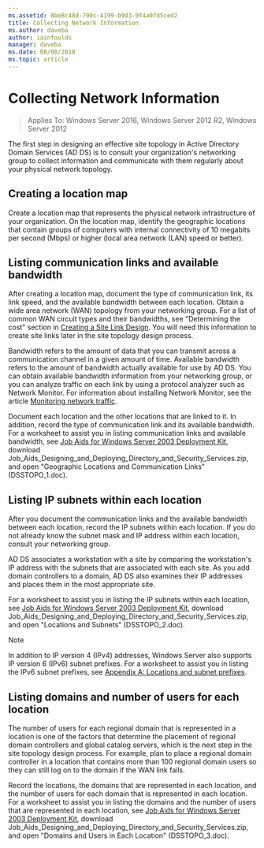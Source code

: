 ```yaml
---
ms.assetid: 8be8c48d-790c-4199-b9d3-9f4a07d5ced2
title: Collecting Network Information
ms.author: daveba
author: iainfoulds
manager: daveba
ms.date: 08/08/2018
ms.topic: article
---
```


# Collecting Network Information

> Applies To: Windows Server 2016, Windows Server 2012 R2, Windows Server 2012

The first step in designing an effective site topology in Active Directory Domain Services (AD DS) is to consult your organization's networking group to collect information and communicate with them regularly about your physical network topology.

## Creating a location map

Create a location map that represents the physical network infrastructure of your organization. On the location map, identify the geographic locations that contain groups of computers with internal connectivity of 10 megabits per second (Mbps) or higher (local area network (LAN) speed or better).

## Listing communication links and available bandwidth

After creating a location map, document the type of communication link, its link speed, and the available bandwidth between each location. Obtain a wide area network (WAN) topology from your networking group. For a list of common WAN circuit types and their bandwidths, see "Determining the cost" section in [Creating a Site Link Design](../../ad-ds/plan/Creating-a-Site-Link-Design.md). You will need this information to create site links later in the site topology design process.

Bandwidth refers to the amount of data that you can transmit across a communication channel in a given amount of time. Available bandwidth refers to the amount of bandwidth actually available for use by AD DS. You can obtain available bandwidth information from your networking group, or you can analyze traffic on each link by using a protocol analyzer such as Network Monitor. For information about installing Network Monitor, see the article [Monitoring network traffic](/previous-versions/windows/it-pro/windows-server-2003/cc783075(v=ws.10)).

Document each location and the other locations that are linked to it. In addition, record the type of communication link and its available bandwidth. For a worksheet to assist you in listing communication links and available bandwidth, see [Job Aids for Windows Server 2003 Deployment Kit](https://microsoft.com/download/details.aspx?id=9608), download Job_Aids_Designing_and_Deploying_Directory_and_Security_Services.zip, and open "Geographic Locations and Communication Links" (DSSTOPO_1.doc).

## Listing IP subnets within each location

After you document the communication links and the available bandwidth between each location, record the IP subnets within each location. If you do not already know the subnet mask and IP address within each location, consult your networking group.

AD DS associates a workstation with a site by comparing the workstation's IP address with the subnets that are associated with each site. As you add domain controllers to a domain, AD DS also examines their IP addresses and places them in the most appropriate site.

For a worksheet to assist you in listing the IP subnets within each location, see [Job Aids for Windows Server 2003 Deployment Kit](https://microsoft.com/download/details.aspx?id=9608), download Job_Aids_Designing_and_Deploying_Directory_and_Security_Services.zip, and open "Locations and Subnets" (DSSTOPO_2.doc).

> [!NOTE]
> In addition to IP version 4 (IPv4) addresses, Windows Server also supports IP version 6 (IPv6) subnet prefixes. For a worksheet to assist you in listing the IPv6 subnet prefixes, see [Appendix A: Locations and subnet prefixes](../../ad-ds/plan/Appendix-A--Locations-and-Subnet-Prefixes.md).

## Listing domains and number of users for each location

The number of users for each regional domain that is represented in a location is one of the factors that determine the placement of regional domain controllers and global catalog servers, which is the next step in the site topology design process. For example, plan to place a regional domain controller in a location that contains more than 100 regional domain users so they can still log on to the domain if the WAN link fails.

Record the locations, the domains that are represented in each location, and the number of users for each domain that is represented in each location. For a worksheet to assist you in listing the domains and the number of users that are represented in each location, see [Job Aids for Windows Server 2003 Deployment Kit](https://microsoft.com/download/details.aspx?id=9608), download Job_Aids_Designing_and_Deploying_Directory_and_Security_Services.zip, and open "Domains and Users in Each Location" (DSSTOPO_3.doc).
